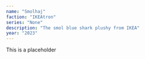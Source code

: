 ```yaml
---
name: "Smolhaj"
faction: "IKEAtron"
series: "None"
description: "The smol blue shark plushy from IKEA"
year: "2023"
---
```

This is a placeholder
